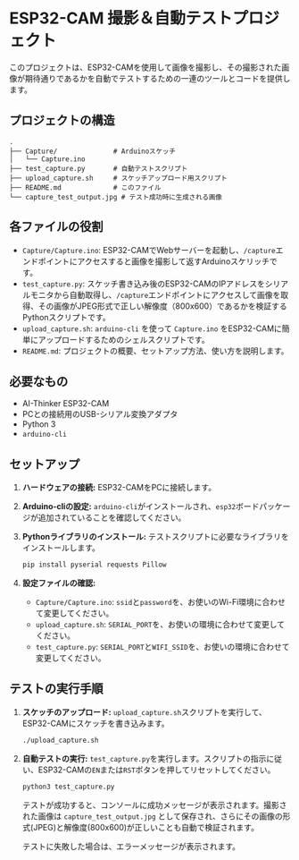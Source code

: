 # ESP32-CAM 撮影＆自動テストプロジェクト

このプロジェクトは、ESP32-CAMを使用して画像を撮影し、その撮影された画像が期待通りであるかを自動でテストするための一連のツールとコードを提供します。

## プロジェクトの構造

```
.
├── Capture/              # Arduinoスケッチ
│   └── Capture.ino
├── test_capture.py       # 自動テストスクリプト
├── upload_capture.sh     # スケッチアップロード用スクリプト
├── README.md             # このファイル
└── capture_test_output.jpg # テスト成功時に生成される画像
```

## 各ファイルの役割

*   `Capture/Capture.ino`: ESP32-CAMでWebサーバーを起動し、`/capture`エンドポイントにアクセスすると画像を撮影して返すArduinoスケリッチです。
*   `test_capture.py`: スケッチ書き込み後のESP32-CAMのIPアドレスをシリアルモニタから自動取得し、`/capture`エンドポイントにアクセスして画像を取得、その画像がJPEG形式で正しい解像度（800x600）であるかを検証するPythonスクリプトです。
*   `upload_capture.sh`: `arduino-cli` を使って `Capture.ino` をESP32-CAMに簡単にアップロードするためのシェルスクリプトです。
*   `README.md`: プロジェクトの概要、セットアップ方法、使い方を説明します。

## 必要なもの

*   AI-Thinker ESP32-CAM
*   PCとの接続用のUSB-シリアル変換アダプタ
*   Python 3
*   `arduino-cli`

## セットアップ

1.  **ハードウェアの接続:**
    ESP32-CAMをPCに接続します。

2.  **Arduino-cliの設定:**
    `arduino-cli`がインストールされ、`esp32`ボードパッケージが追加されていることを確認してください。

3.  **Pythonライブラリのインストール:**
    テストスクリプトに必要なライブラリをインストールします。

    ```bash
    pip install pyserial requests Pillow
    ```

4.  **設定ファイルの確認:**
    *   `Capture/Capture.ino`: `ssid`と`password`を、お使いのWi-Fi環境に合わせて変更してください。
    *   `upload_capture.sh`: `SERIAL_PORT`を、お使いの環境に合わせて変更してください。
    *   `test_capture.py`: `SERIAL_PORT`と`WIFI_SSID`を、お使いの環境に合わせて変更してください。

## テストの実行手順

1.  **スケッチのアップロード:**
    `upload_capture.sh`スクリプトを実行して、ESP32-CAMにスケッチを書き込みます。

    ```bash
    ./upload_capture.sh
    ```

2.  **自動テストの実行:**
    `test_capture.py`を実行します。スクリプトの指示に従い、ESP32-CAMの`EN`または`RST`ボタンを押してリセットしてください。

    ```bash
    python3 test_capture.py
    ```

    テストが成功すると、コンソールに成功メッセージが表示されます。撮影された画像は `capture_test_output.jpg` として保存され、さらにその画像の形式(JPEG)と解像度(800x600)が正しいことも自動で検証されます。

    テストに失敗した場合は、エラーメッセージが表示されます。
